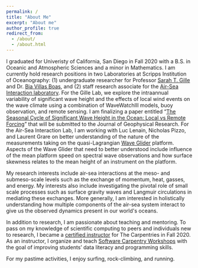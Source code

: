 ```yaml
---
permalink: /
title: "About Me"
excerpt: "About me"
author_profile: true
redirect_from: 
  - /about/
  - /about.html
---
```

I graduated for Univeristy of California, San Diego in Fall 2020 with a B.S. in Oceanic and Atmospheric Sciences and a minor in Mathematics. I am currently hold research positions in two Laboratories at Scripps Institution of Oceanography: (1) undergraduate researcher for Professor [Sarah T. Gille](http://pordlabs.ucsd.edu/sgille/) and Dr. [Bia Villas Boas](https://biavillasboas.github.io/), and (2) staff research associate for the [Air-Sea Interaction laboratory](https://airsea.ucsd.edu/). For the Gille Lab, we explore the intraannual variability of significant wave height and the effects of local wind events on the wave climate using a combination of WaveWatchIII models, buoy observation, and remote sensing. I am finalizing a paper entitled “[The Seasonal Cycle of Significant Wave Height in the Ocean: Local vs Remote Forcing](http://lcolosi.github.io/files/WaveClimatology.pdf)” that will be submitted to the Journal of Geophysical Research. For the Air-Sea Interaction Lab, I am working with Luc Lenain, Nicholas Pizzo, and Laurent Grare on better understanding of the nature of the measurements taking on the quasi-Lagrangian [Wave Glider](https://airsea.ucsd.edu/instrumentation/waveglider/) platform. Aspects of the Wave Glider that need to better understood include influence of the mean platform speed on spectral wave observations and how surface skewness relates to the mean height of an instrument on the platform. 

My research interests include air-sea interactions at the meso- and submeso-scale levels such as the exchange of momentum, heat, gasses, and energy. My interests also include investigating the pivotal role of small scale processes such as surface gravity waves and Langmuir circulations in mediating these exchanges. More generally, I am interested in holistically understanding how multiple components of the air-sea system interact to give us the observed dynamics present in our world's oceans. 

In addition to research, I am passionate about teaching and mentoring. To pass on my knowledge of scientific computing to peers and individuals new to research, I became a [certified instructor](https://lcolosi.github.io/files/colosi_luke_SWC_cert.pdf) for The Carpentries in Fall 2020. As an instructor, I organize and teach [Software Carpentry Workshops](https://software-carpentry.org/) with the goal of improving students’ data literacy and programming skills.

For my pastime activities, I enjoy surfing, rock-climbing, and running.
